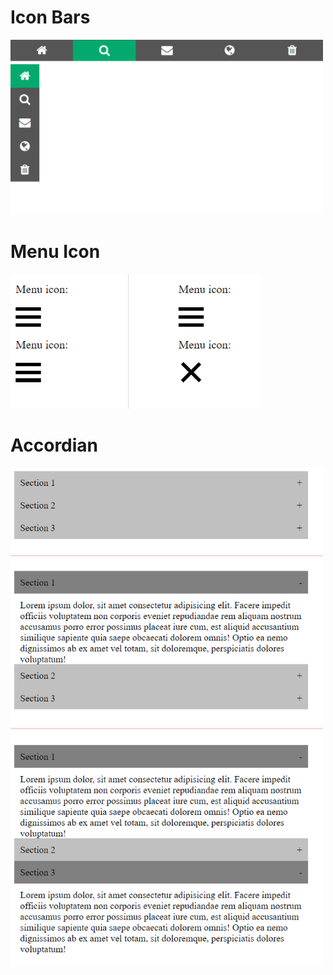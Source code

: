# Icon Bars

<kbd><img src="./icon-bar/iconbars.png" width="500"/></kbd>

# Menu Icon

<kbd><img src="./icon-bar/menuIcon.png"  width="400"/></kbd>

# Accordian

<kbd><img src="./icon-bar/accordian.png" width="500"/></kbd>
